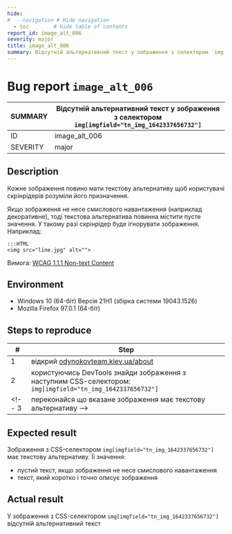 ```yaml
---
hide:
#  - navigation # Hide navigation
  - toc        # Hide table of contents
report_id: image_alt_006
severity: major
title: image_alt_006
summary: Відсутній альтернативний текст у зображення з селектором `img[imgfield="tn_img_1642337656732"]`
---
```

# Bug report `image_alt_006`

SUMMARY|Відсутній альтернативний текст у зображення з селектором `img[imgfield="tn_img_1642337656732"]`
-|-
ID|image_alt_006
SEVERITY|major

## Description

Кожне зображення повино мати текстову альтернативу 
щоб користувачі скрінрідерів розуміли його призначення. 

Якщо зображення не несе смислового навантаження (наприклад декоративне), 
тоді текстова альтернатива повинна містити пусте значення. 
У такому разі скрінрідер буде ігнорувати зображення.
Наприклад:

    :::HTML
    <img src="line.jpg" alt="">

Вимога: [WCAG 1.1.1 Non-text Content](https://www.w3.org/TR/WCAG21/#non-text-content)

## Environment

- Windows 10 (64-біт) Версія 21H1 (збірка системи 19043.1526)
- Mozilla Firefox 97.0.1 (64-біт)

## Steps to reproduce

|#|Step|
-|-
1|відкрий [odynokovteam.kiev.ua/about](http://odynokovteam.kiev.ua/about)
2|користуючись DevTools знайди зображення з наступним CSS-селектором: `img[imgfield="tn_img_1642337656732"]`
<!-- 3|переконайся що вказане зображення має текстову альтернативу -->

## Expected result

Зображення з CSS-селектором `img[imgfield="tn_img_1642337656732"]` має текстову альтернативу. 
Її значення:

- пустий текст, якщо зображення не несе смислового навантаження
- текст, який коротко і точно описує зображення

## Actual result

У зображення з CSS-селектором `img[imgfield="tn_img_1642337656732"]` 
відсутній альтернативний текст